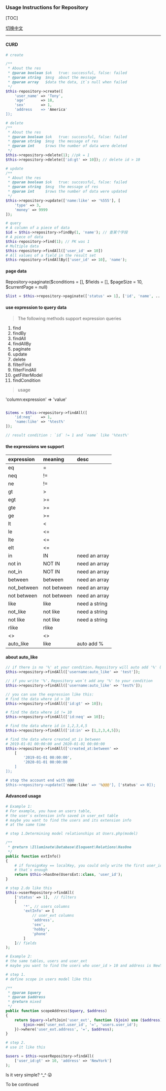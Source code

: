### Usage Instructions for Repository

[TOC]

[切换中文](./repository.zh-cn.md)

---

#### CURD

```php
# create

/**
 * About the res
 * @param boolean $ok   true: successful, false: failed
 * @param string  $msg  about the message
 * @param array   $data the data, it`s null when failed 
 */
$this-repository->create([
    'user_name' => 'Tony',
    'age'       => 18,
    'sex'       => 1,
    'address    => 'America'
]);
```

```php
# delete
/**
 * About the res
 * @param boolean $ok   true: successful, false: failed
 * @param string  $msg  the message of res
 * @param int     $rows the number of data were deleted
 */
$this->repository->delete(1); //pk = 1
$this->repository->delete(['id:gt' => 10]); // delete id > 10
``` 

```php
# update
/**
 * About the res
 * @param boolean $ok   true: successful, false: failed
 * @param string  $msg  the message of res
 * @param int     $rows the number of data were updated
 */
$this->repository->update(['name:like' => '%555'], [
    'type' => 3,
    'money' => 9999
]);
```

```php
# query
# A column of a piece of data
$id = $this->repository->findBy(1, 'name'); // 查某个字段
# A piece of data
$this-repository->find(1); // PK was 1
# Multiple data
$this-repository->findAll(['user_id' => 10])
# All values of a field in the result set
$this-repository->findAllBy(['user_id' => 10], 'name');

``` 

#### page data

Repository->paginate($conditions = [], $fields = [], $pageSize = 10, $currentPage = null)

```php
$list = $this->repository->paginate(['status' => 1], ['id', 'name', ...]);
```

#### use expression to query data

> The following methods support expression queries

1. find
2. findBy
3. findAll
4. findAllBy
5. paginate
6. update
7. delete
8. filterFind
9. filterFindAll
10. getFilterModel
11. findCondition

> usage

'column:expression' => 'value'

```php

$items = $this->repository->findAll([
    'id:neq'    => 1,
    'name:like' => '%test%'
]);

// result condition : `id` != 1 and `name` like '%test%' 
```

#### the expressions we support

| expression |    meaning   |      desc     |
|:------     |:-------------|:--------------|
| eq         |       =      |               |
| neq        |      !=      |               |
| ne         |      !=      |               |
| gt         |      >       |               |
| egt        |      >=      |               |
| gte        |      >=      |               |
| ge         |      >=      |               |
| lt         |      <       |               |
| le         |      <=      |               |
| lte        |      <=      |               |
| elt        |      <=      |               |
| in         |      IN      | need an array | 
| not in     |    NOT IN    | need an array | 
| not_in     |    NOT IN    | need an array | 
| between    |    between   | need an array | 
| not_between| not between  | need an array | 
| not between| not between  | need an array | 
| like       |     like     | need a string | 
| not_like   |    not like  | need a string | 
| not like   |    not like  | need a string | 
| rlike      |     rlike    |               | 
| <>         |      <>      |               | 
| auto_like  |     like     |   auto add %  |

#### about auto_like 

```php
// if there is no '%' at your condition，Repository will auto add '%' ('%test%')
$this->repository->findAll(['username:auto_like' => 'test']); 

// if you write '%'，Repository won`t add any '%' to your condition
$this->repository->findAll(['username:auto_like' => 'test%']);

```

```php
// you can use the expression like this:
# find the data where id > 10
$this->repository->findAll(['id:gt' => 10]);

# find the data where id != 10
$this->repository->findAll(['id:neq' => 10]);

# find the data where id in 1,2,3,4,5
$this->repository->findAll(['id:in' => [1,2,3,4,5]);

# find the data where created_at is between 
# 2019-01-01 00:00:00 and 2020-01-01 00:00:00
$this->repository->findAll(['created_at:between' => 
    [
        '2019-01-01 00:00:00', 
        '2020-01-01 00:00:00
    ]
]);

# stop the account end with @@@
$this->repository->update(['name:like' => '%@@@'], ['status' => 0]);

``` 


#### Advanced usage

```php
# Example 1:
# For example, you have an users table, 
# the user`s extension info saved in user_ext table
# maybe you want to find the users and its extension info 
# at the same time

# step 1.Determining model relationships at Users.php(model)

/**
 * @return \Illuminate\Database\Eloquent\Relations\HasOne
 */
public function extInfo()
{
    # if foreignKey == localKey, you could only write the first user_id 
    # that`s enough
    return $this->hasOne(UsersExt::class, 'user_id');
}

# step 2.do like this
$this->userRepository->findAll(
    ['status' => 1],  // filters
    [
        '*', // users columns
        'extInfo' => [
            // user_ext columns
            'address', 
            'sex', 
            'hobby', 
            'phone'
        ] 
    ]// fields
);
```

```php
# Example 2:
# the same tables, users and user_ext
# maybe you want to find the users who user_id > 10 and address is NewYork

# step 1.
# define scope in users model like this

/**
 * @param $query
 * @param $address
 * @return mixed
 */
public function scopeAddress($query, $address)
{
    return $query->leftJoin('user_ext', function ($join) use ($address) {
        $join->on('user_ext.user_id', '=', 'users.user_id');
    })->where('user_ext.address', '=', $address);
}

# step 2.
# use it like this

$users = $this->userRepository->findAll(
    ['user_id:gt' => 10, 'address' => 'NewYork']
);

```

Is it very simple? ^_^ 😜

To be continued
